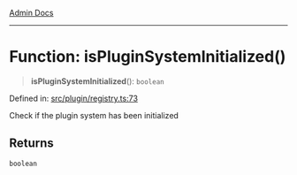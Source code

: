 [Admin Docs](/)

***

# Function: isPluginSystemInitialized()

> **isPluginSystemInitialized**(): `boolean`

Defined in: [src/plugin/registry.ts:73](https://github.com/Sourya07/talawa-api/blob/3df16fa5fb47e8947dc575f048aef648ae9ebcf8/src/plugin/registry.ts#L73)

Check if the plugin system has been initialized

## Returns

`boolean`
